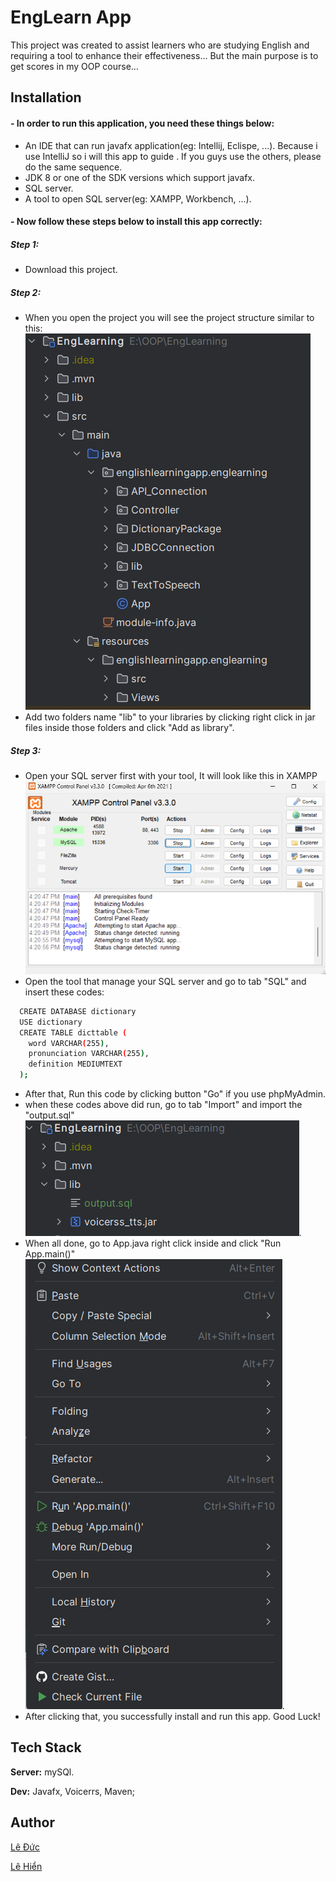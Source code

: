 # EngLearn App

This project was created to assist learners who are studying
English and requiring a tool to enhance their effectiveness...
But the main purpose is to get scores in my OOP course...

## Installation

#### - In order to run this application, you need these things below:

- An IDE that can run javafx application(eg: Intellij, Eclispe, ...). Because i use IntelliJ so i will this app to guide
. If you guys use the others, please do the same sequence.
- JDK 8 or one of the SDK versions which support javafx. 
- SQL server.
- A tool to open SQL server(eg: XAMPP, Workbench, ...).

#### - Now follow these steps below to install this app correctly:


##### Step 1: 
- Download this project.
##### Step 2:
- When you open the project you will see the project structure similar to this: ![img.png](img.png)
- Add two folders name "lib" to your libraries by clicking right click in jar files inside those folders and click "Add as library".
##### Step 3:
- Open your SQL server first with your tool, It will look like this in XAMPP![img_2.png](img_2.png)
- Open the tool that manage your SQL server and go to tab "SQL" and insert these codes:
```bash
  CREATE DATABASE dictionary
  USE dictionary
  CREATE TABLE dicttable (
    word VARCHAR(255),
    pronunciation VARCHAR(255),
    definition MEDIUMTEXT
  );
```
- After that, Run this code by clicking button "Go" if you use phpMyAdmin.
- when these codes above did run, go to tab "Import" and import the "output.sql" ![img_3.png](img_3.png).
- When all done,  go to App.java right click inside and click "Run App.main()"![img_1.png](img_1.png).
- After clicking that, you successfully install and run this app. Good Luck!

## Tech Stack
**Server:** mySQl.

**Dev:** Javafx, Voicerrs, Maven;

## Author
[Lê Đức](https://www.github.com/Lee-412)

[Lê Hiển](https://www.github.com/LeHien2818)